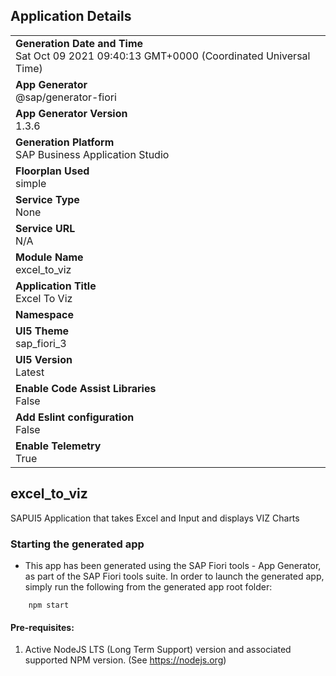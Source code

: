 ## Application Details
|               |
| ------------- |
|**Generation Date and Time**<br>Sat Oct 09 2021 09:40:13 GMT+0000 (Coordinated Universal Time)|
|**App Generator**<br>@sap/generator-fiori|
|**App Generator Version**<br>1.3.6|
|**Generation Platform**<br>SAP Business Application Studio|
|**Floorplan Used**<br>simple|
|**Service Type**<br>None|
|**Service URL**<br>N/A
|**Module Name**<br>excel_to_viz|
|**Application Title**<br>Excel To Viz|
|**Namespace**<br>|
|**UI5 Theme**<br>sap_fiori_3|
|**UI5 Version**<br>Latest|
|**Enable Code Assist Libraries**<br>False|
|**Add Eslint configuration**<br>False|
|**Enable Telemetry**<br>True|

## excel_to_viz

SAPUI5 Application that takes Excel and Input and displays VIZ Charts

### Starting the generated app

-   This app has been generated using the SAP Fiori tools - App Generator, as part of the SAP Fiori tools suite.  In order to launch the generated app, simply run the following from the generated app root folder:

```
    npm start
```

#### Pre-requisites:

1. Active NodeJS LTS (Long Term Support) version and associated supported NPM version.  (See https://nodejs.org)


